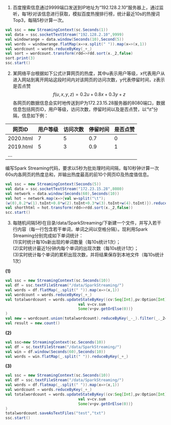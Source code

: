 1. 百度搜索信息通过9999端口发送到IP地址为“192.128.2.10“服务器上，通过监听，每1秒对该信息进行获取，模拟百度热搜排行榜，统计最近10s的热搜词Top3，每隔5秒计算一次。
```Scala
val ssc = new StreamingContext(sc.Seconds(1))
val data = ssc.socketTextStream("192.128.2.10",9999)
val windowrange = data.window(Seconds(10),Second(5))
val words = windowrange.flatMap(x=>x.split(" ")).map(x=>(x,1))
val wordcount = words.reduceByKey(_+_)
val sort = wordcount.transform(rdd=>rdd.sort(x._2,false)
sort.print(3)
ssc.start()
```
2. 某网络平台根据如下公式计算网页的热度，其中u表示用户等级，x代表用户从进入网站到离开网站这段时间内对该网页的访问次数，y代表停留时间，z表示是否点赞\
        $$f(u,x,y,z)=0.2u+0.8x+0.3y+z$$
各网页的数据信息会实时地传送到IP为172.23.15.28服务器的8080端口，数据信息包括网页ID，用户等级，访问次数，停留时间以及是否点赞，以“\t”分隔，信息如下例：

| 网页ID    | 用户等级 | 访问次数 | 停留时间 | 是否点赞 |
| --------- | -------- | -------- | -------- | -------- |
| 2020.html | 7        | 5        | 0.7      | 0        |
| 2019.html | 5        | 3        | 0.9      | 1        |
| …         |          |          |          |          |

编写Spark Streaming代码，要求以5秒为批处理时间间隔，每10秒钟计算一次60s内各网页的热度总和，并输出热度最高的前10个网页ID及热度值信息。
```Scala
val ssc = new StreamingContext(Seconds(5))
val data = ssc.socketTextStream("172.23.15.28",8080)
val network = data.window(Seconds(60),Seconds(10))
val hot = network.map(x=>{val w=split("\t");
(w(0),0.2*w(1).toInt+0.8*w(2).toInt+0.3*w(3).toInt+w(4).toInt)}).reduceByKey(_+_)
val shorthtml = hot.transform(rdd=>rdd.sort(x._2,false))
scc.start()
```
3. 每随机间隔5秒在目录/data/SparkStreaming/下新建一个文件，并写入若干行内容（每一行包含若干单词，单词之间以空格分隔）。现利用Spark Streaming分别完成如下单词统计： \
(1)实时统计每10s新出现的单词数量（每10s统计1次）； \
(2)实时统计最近1分钟内每个单词的出现次数（每10s统计1次）；\
(3)实时统计每个单词的累积出现次数，并将结果保存到本地文件（每10s统计1次）

**(1)**
```Scala
val ssc = new StreamingContext(sc.Seconds(10))
val df = ssc.textFileStream("/data/SparkStreaming/")
val words = df.flatMap(_.split(" ")).map(x=>(x,1))
val wordcount = words.reduceByKey(_+_)
val totalwordcount = words.updateStateByKey((cv:Seq[Int],pv:Option[Int])=>{
                                val v=cv.sum
                                Some(v+pv.getOrElse(0))}
)
val new = wordcount.union(totalwordcount).reduceByKey(_-_).filter(_._2==0)
val result = new.count()
```
**(2)**
```Scala
val ssc=new StreamingContext(sc.Seconds(10))
val df = sc.textFileStream("/data/SparkStreaming/")
val win = df.window(Seconds(60),Seconds(10))
val words = win.flatMap(_.split(" ")).reduceByKey(_+_)
```
**(3)**
```Scala
val ssc = new StreamingContext(sc.Seconds(10))
val df = ssc.textFileStream("/data/SparkStreaming/")
val words = df.flatmap(_.split(" ")).map(x=>(x,1))
val wordcount = words.reduceByKey(_+_)
val totalwordcount = words.updateStateByKey((cv:Seq[Int],pv:Option[Int])=>{
                                val v=cv.sum
                                Some(v+pv.getOrElse(0))}
)
totalwordcount.saveAsTextFiles("test","txt")
ssc.start()
```
